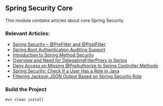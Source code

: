 ## Spring Security Core

This module contains articles about core Spring Security

### Relevant Articles:
- [Spring Security – @PreFilter and @PostFilter](https://www.surya.com/spring-security-prefilter-postfilter)
- [Spring Boot Authentication Auditing Support](https://www.surya.com/spring-boot-authentication-audit)
- [Introduction to Spring Method Security](https://www.surya.com/spring-security-method-security)
- [Overview and Need for DelegatingFilterProxy in Spring](https://www.surya.com/spring-delegating-filter-proxy)
- [Deny Access on Missing @PreAuthorize to Spring Controller Methods](https://www.surya.com/spring-deny-access)
- [Spring Security: Check If a User Has a Role in Java](https://www.surya.com/spring-security-check-user-role)
- [Filtering Jackson JSON Output Based on Spring Security Role](https://www.surya.com/spring-security-role-filter-json)

### Build the Project

`mvn clean install`
